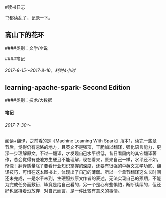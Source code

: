 #读书日志

书都读乱了，记录一下。



## 高山下的花环

####类别：文学/小说

####笔记

###### 2017-8-15～2017-8-16，耗时4小时



## learning-apache-spark- Second Edition

####类别：技术/大数据

#### 笔记

###### 2017-7-30～

阅读+翻译，之前看的是《Machine Learning With Spark》版本1，读完一些章节后，觉得仍有忽略的地方，且英文不是强项，干脆加以翻译，强化语言能力，更深一步理解原文。不过一翻译，才发现自己水平很低，昔日看国内的其它翻译著作，总会觉得有些地方生硬且不能理解，现在看来，原来自己一样，水平还不如，惭愧！翻译质量除了要看行业知识掌握的深度，还要有很强的中英文文学功底、翻译技巧，可惜在这本图书上，体现出了自己的薄弱。所以一个章节翻译这么长时间还未完成，一是水平未到，生硬照抄原文作者的表述，无法实现自己的预期，不能为完成任务而敷衍，毕竟是给自己看的，另一个是心有些惧怕，断断续续的，但还好也坚持着没放弃，对自己而言，是一件比较有意义的事情。





